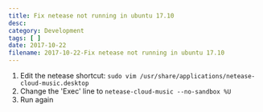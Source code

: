 ```yaml
---
title: Fix netease not running in ubuntu 17.10
desc: 
category: Development
tags: [ ]
date: 2017-10-22
filename: 2017-10-22-Fix netease not running in ubuntu 17.10
---
```


1. Edit the netease shortcut: `sudo vim /usr/share/applications/netease-cloud-music.desktop`
2. Change the 'Exec' line to `netease-cloud-music --no-sandbox %U`
3. Run again